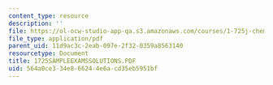 ```yaml
---
content_type: resource
description: ''
file: https://ol-ocw-studio-app-qa.s3.amazonaws.com/courses/1-725j-chemicals-in-the-environment-fate-and-transport-fall-2004/564a0ce334e866244e6acd35eb5951bf_1725SAMPLEEXAMSSOLUTIONS.PDF
file_type: application/pdf
parent_uid: 11d9ac3c-2eab-097e-2f32-0359a8563140
resourcetype: Document
title: 1725SAMPLEEXAMSSOLUTIONS.PDF
uid: 564a0ce3-34e8-6624-4e6a-cd35eb5951bf
---
```

